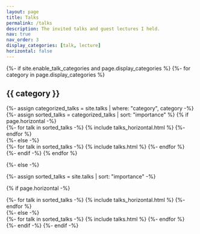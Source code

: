 ```yaml
---
layout: page
title: Talks
permalink: /talks
description: The invited talks and guest lectures I held.
nav: true
nav_order: 3
display_categories: [talk, lecture]
horizontal: false
---
```


<!-- pages/talks.md -->
<div class="talks">
{%- if site.enable_talk_categories and page.display_categories %}
  <!-- Display categorized talks -->
  {%- for category in page.display_categories %}
  <h2 class="category">{{ category }}</h2>
  {%- assign categorized_talks = site.talks | where: "category", category -%}
  {%- assign sorted_talks = categorized_talks | sort: "importance" %}
  <!-- Generate cards for each talk -->
  {% if page.horizontal -%}
  <div class="container">
    <div class="row row-cols-2">
    {%- for talk in sorted_talks -%}
      {% include talks_horizontal.html %}
    {%- endfor %}
    </div>
  </div>
  {%- else -%}
  <div class="grid">
    {%- for talk in sorted_talks -%}
      {% include talks.html %}
    {%- endfor %}
  </div>
  {%- endif -%}
  {% endfor %}

{%- else -%}
<!-- Display talks without categories -->
  {%- assign sorted_talks = site.talks | sort: "importance" -%}
  <!-- Generate cards for each talk -->
  {% if page.horizontal -%}
  <div class="container">
    <div class="row row-cols-2">
    {%- for talk in sorted_talks -%}
      {% include talks_horizontal.html %}
    {%- endfor %}
    </div>
  </div>
  {%- else -%}
  <div class="grid">
    {%- for talk in sorted_talks -%}
      {% include talks.html %}
    {%- endfor %}
  </div>
  {%- endif -%}
{%- endif -%}
</div>
